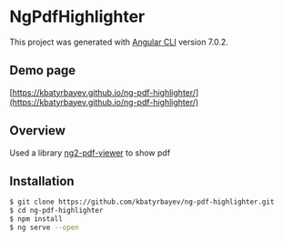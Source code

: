 # NgPdfHighlighter

This project was generated with [Angular CLI](https://github.com/angular/angular-cli) version 7.0.2.


## Demo page

[https://kbatyrbayev.github.io/ng-pdf-highlighter/](https://kbatyrbayev.github.io/ng-pdf-highlighter/)

## Overview
Used a library  [ng2-pdf-viewer](https://github.com/VadimDez/ng2-pdf-viewer) to show pdf 

## Installation

```sh
$ git clone https://github.com/kbatyrbayev/ng-pdf-highlighter.git
$ cd ng-pdf-highlighter
$ npm install
$ ng serve --open
```
